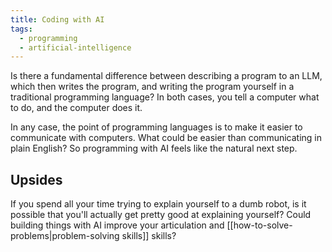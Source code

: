 ```yaml
---
title: Coding with AI
tags:
  - programming
  - artificial-intelligence
---
```


Is there a fundamental difference between describing a program to an LLM, which then writes the program, and writing the program yourself in a traditional programming language? In both cases, you tell a computer what to do, and the computer does it.

In any case, the point of programming languages is to make it easier to communicate with computers. What could be easier than communicating in plain English? So programming with AI feels like the natural next step.

## Upsides

If you spend all your time trying to explain yourself to a dumb robot, is it possible that you'll actually get pretty good at explaining yourself? Could building things with AI improve your articulation and [[how-to-solve-problems|problem-solving skills]] skills?